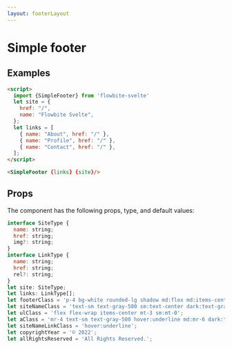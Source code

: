 ```yaml
---
layout: footerLayout
---
```


<script>
  import {SimpleFooter} from '$lib/index'
  let site = {
    href: "/",
    name: "Flowbite Svelte",
  };
  let links = [
    { name: "About", href: "/" },
    { name: "Profile", href: "/" },
    { name: "Contact", href: "/" },
  ];
</script>

<h1 class="text-3xl w-full dark:text-white py-8">Simple footer</h1>

<h2 class="text-2xl w-full dark:text-white py-8">Examples</h2>

<div class="rounded-xl w-full my-4 mx-auto bg-gradient-to-r bg-white dark:bg-gray-900 border border-gray-200 dark:border-gray-700 p-2 sm:p-6">
<SimpleFooter {links} {site} />
</div>

```html
<script>
  import {SimpleFooter} from 'flowbite-svelte'
  let site = {
    href: "/",
    name: "Flowbite Svelte",
  };
  let links = [
    { name: "About", href: "/" },
    { name: "Profile", href: "/" },
    { name: "Contact", href: "/" },
  ];
</script>

<SimpleFooter {links} {site}/>
```


<h2 class="text-2xl w-full dark:text-white py-8">Props</h2>

<p class="dark:text-white py-4 text-lg">The component has the following props, type, and default values:</p>

```js
interface SiteType {
  name: string;
  href: string;
  img?: string;
}
interface LinkType {
  name: string;
  href: string;
  rel?: string;
}
let site: SiteType;
let links: LinkType[];
let footerClass = 'p-4 bg-white rounded-lg shadow md:flex md:items-center md:justify-between md:p-6 dark:bg-gray-800';
let siteNameClass = 'text-sm text-gray-500 sm:text-center dark:text-gray-400';
let ulClass = 'flex flex-wrap items-center mt-3 sm:mt-0';
let aClass = 'mr-4 text-sm text-gray-500 hover:underline md:mr-6 dark:text-gray-400';
let siteNameLinkClass = 'hover:underline';
let copyrightYear = '© 2022';
let allRightsReserved = 'All Rights Reserved.';
```
